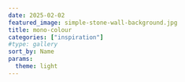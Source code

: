 ```yaml
---
date: 2025-02-02
featured_image: simple-stone-wall-background.jpg
title: mono-colour
categories: ["inspiration"]
#type: gallery
sort_by: Name
params:
  theme: light
---
```

